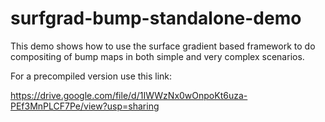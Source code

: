 # surfgrad-bump-standalone-demo
 This demo shows how to use the surface gradient based framework to do compositing of bump maps in both simple and very complex scenarios.
 
 For a precompiled version use this link:
 
 https://drive.google.com/file/d/1IWWzNx0wOnpoKt6uza-PEf3MnPLCF7Pe/view?usp=sharing
